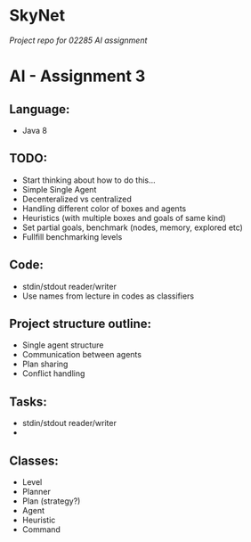 # SkyNet
*Project repo for 02285 AI assignment*

# AI - Assignment 3

## Language: 
- Java 8

## TODO:
- Start thinking about how to do this...
- Simple Single Agent
- Decenteralized vs centralized
- Handling different color of boxes and agents
- Heuristics (with multiple boxes and goals of same kind)
- Set partial goals, benchmark (nodes, memory, explored etc)
- Fullfill benchmarking levels


## Code:
- stdin/stdout reader/writer
- Use names from lecture in codes as classifiers

## Project structure outline:
- Single agent structure
- Communication between agents 
- Plan sharing
- Conflict handling


## Tasks:
- stdin/stdout reader/writer 
- 


## Classes:
- Level
- Planner
- Plan (strategy?)
- Agent
- Heuristic
- Command
